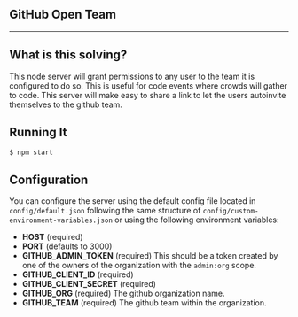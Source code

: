 GitHub Open Team
---

---

What is this solving?
------

This node server will grant permissions to any user to the team it is configured to do so. This is useful for code events where crowds will gather to code. This server will make easy to share a link to let the users autoinvite themselves to the github team.


Running It
------
```
$ npm start
```

Configuration
------

You can configure the server using the default config file located in `config/default.json` following the same structure of `config/custom-environment-variables.json` or using the following environment variables:

- **HOST** (required)
- **PORT** (defaults to 3000)
- **GITHUB_ADMIN_TOKEN** (required) This should be a token created by one of the owners of the organization with the `admin:org` scope.
- **GITHUB_CLIENT_ID** (required)
- **GITHUB_CLIENT_SECRET** (required)
- **GITHUB_ORG** (required) The github organization name.
- **GITHUB_TEAM** (required) The github team within the organization.
